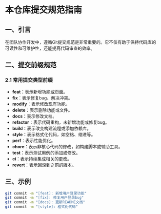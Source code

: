 # 本仓库提交规范指南

## 一、引言

在团队协作开发中，遵循Git提交规范是非常重要的。它不仅有助于保持代码库的可读性和可维护性，还能提高代码审查的效率。

## 二、提交前缀规范

### 2.1 常用提交类型前缀

- **feat**：表示新增功能或页面。
- **fix**：表示修复bug、解决冲突。
- **modify**：表示修改现有功能。
- **delete**：表示删除功能或文件。
- **docs**：表示修改文档。
- **refactor**：表示代码重构，未新增功能或修复bug。
- **build**：表示改变构建流程或添加依赖库。
- **style**：表示格式化代码，如空格、缩进等。
- **perf**：表示性能优化。
- **chore**：表示非核心代码的修改，如构建脚本或辅助工具。
- **test**：表示测试用例的添加或修改。
- **ci**：表示持续集成相关的更改。
- **revert**：表示回滚到之前的版本。

## 三、示例

```sh
git commit -m "[feat]: 新增用户登录功能"
git commit -m "[fix]: 修复用户登录bug"
git commit -m "[docs]: 更新README文档"
git commit -m "[style]: 格式化代码"
```




